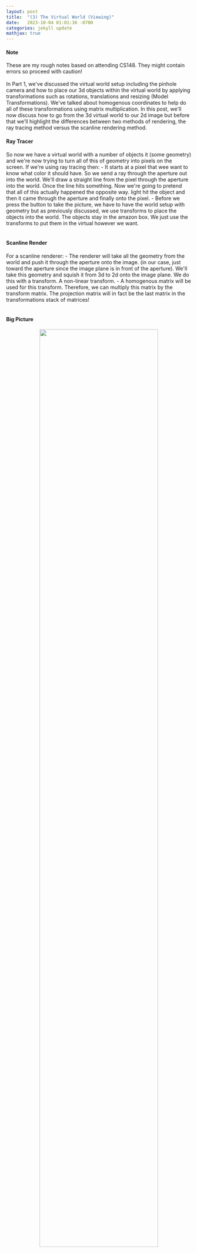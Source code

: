 ```yaml
---
layout: post
title:  "(3) The Virtual World (Viewing)"
date:   2023-10-04 01:01:36 -0700
categories: jekyll update
mathjax: true
---
```

<!------------------------------------------------------------------------------------>
<h4><b>Note</b></h4>
These are my rough notes based on attending CS148. They might contain errors so proceed with caution!
<br>
<br>
In Part 1, we've discussed the virtual world setup including the pinhole camera and how to place our 3d objects within the virtual world by applying transformations such as rotations, translations and resizing (Model Transformations). We've talked about homogenous coordinates to help do all of these transformations using matrix multiplication. In this post, we'll now discuss how to go from the 3d virtual world to our 2d image but before that we'll highlight the differences between two methods of rendering, the ray tracing method versus the scanline rendering method.
<!------------------------------------------------------------------------------------>
<h4><b>Ray Tracer</b></h4>
So now we have a virtual world with a number of objects it (some geometry) and we're now trying to turn all of this of geometry into pixels on the screen. If we're using ray tracing then:
- It starts at a pixel that wee want to know what color it should have. So we send a ray through the aperture out into the world. We'll draw a straight line from the pixel through the aperture into the world. Once the line hits something. Now we're going to pretend that all of this actually happened the opposite way. light hit the object and then it came through the aperture and finally onto the pixel.
- Before we press the button to take the picture, we have to have the world setup with geometry but as previously discussed, we use transforms to place the objects into the world. The objects stay in the amazon box. We just use the transforms to put them in the virtual however we want. 
<br>
<br>
<!------------------------------------------------------------------------------------>
<h4><b>Scanline Render</b></h4>
For a scanline renderer:
- The renderer will take all the geometry from the world and push it through the aperture onto the image. (in our case, just toward the aperture since the image plane is in front of the aperture). We'll take this geometry and squish it from 3d to 2d onto the image plane. We do this with a transform. A non-linear transform.
- A homogenous matrix will be used for this transform. Therefore, we can multiply this matrix by the transform matrix. The projection matrix will in fact be the last matrix in the transformations stack of matrices! 
<br>
<br>
<!------------------------------------------------------------------------------------>
<h4><b>Big Picture</b></h4>
<p style="text-align:center;"><img src="{{ site.url }}/assets/graphics/virtual-world/03-coordinates.png" width="80%" class="center"></p>
To render a picture:
1. We need to transform the models into the virtual world via model transformations. Here we went from the "Object Space" to "World Space".We did this already in part 1.
2. From "World Space", we need to go to "Camera Space". This is where we will place the camera at the origin via some rigid transformation.
3. Take the viewing frustum and apply a <b>perspective transformation</b> to shrink it into a viewing volume with boundaries at $$[l, r]$$, $$[b, t]$$, $$[f, n]$$.
4. Take this viewing volume and scale/resize it to the canonical viewing unit volume with all these planes are now between -1 and 1. This transformation is called the <b>orthographic projection transformation</b>.
5. Finally, there is a viewport transformation from go from the unit volume to pixel coordinates in "screen space". 


- The next transformation is the orthographic projection transformation. The viewing here is looking along the minus z-axis with the head pointing in the y direction. What we want here, is to take this viewing volumn with the left and right planes ($$x = r,l$$), top and bottm planes ($$y = t,b$$) and near and far plane ($$z = n,f$$) and convert this volume to what is called the canonical view volume. Note that we're not doing any perspective projection yet.
<br>
<br>
<!------------------------------------------------------------------------------------>
<h4><b>(2) Camera Transformation</b></h4>
TODO. This is done to change the view point in 3D. We have three parameters here. The eye position $$e$$, the gaze direction $$g$$ and the view up vector $$t$$. We're going to skip this transformation for now.
<br>
<br>
<!------------------------------------------------------------------------------------>
<h4><b>(4) Orthographic Projection</b></h4>
Let's skip (3) and talk about (4) since it's simpler. Here we've already applied the perspective transformation and now we have this viewing volume that is not yet a unit volume. W're just taking the viewing volume and converting it to a canonical volume. Here we're going from the camera space to a canonical view volume. We're going to scale and translate the viewing volume to a canonical volume. Note that we will not need any rotations here. It's just scaling and translating. Here is the matrix that we will end up with.
<div>
$$
\begin{align*}
\begin{bmatrix}
\frac{2}{r-1} & 0 & 0 & -\frac{r+l}{r-l} \\
0 & -\frac{2}{t-b} & 0 & -\frac{t+b}{t-b} \\
0 & 0 & -\frac{2}{n-f} & -\frac{n+f}{n-f} \\
0 & 0 & 1 & 0
\end{bmatrix}
\end{align*}
$$
</div>
<br>
<!------------------------------------------------------------------------------------>
<h4><b>(3) Perspective Transformation</b></h4>
<p style="text-align:center;"><img src="{{ site.url }}/assets/graphics/virtual-world/04-prespective.png" width="60%" class="center"></p>
Before applying the orthographic projection, we have applied a perspective transformation, shown above. (Image taken from the book in my references). So how do we do this? Let's fix the z-axis below (image from the slides)
<p style="text-align:center;"><img src="{{ site.url }}/assets/graphics/virtual-world/02-similar.png" width="100%" class="center"></p>
The key property of perspective is that the size of an object on the screen is proportional to 1/z. We start from $$(x,y,z)$$ and we need to find the coordinates $$(x',y')$$ that will be used in the film plane. To find these coordinates, we can use the properties of similar triangles to derive the film x-coordinate,
<div>
$$
\begin{align*}
\frac{x}{z} &= \frac{x'}{h} \\
x' &= h \frac{x}{z}. \\ 
\end{align*}
$$
</div>
and the film y-coordinate,
<div>
$$
\begin{align*}
\frac{y}{z} &= \frac{y'}{h} \\
y' &= h \frac{y}{z}. \\ 
\end{align*}
$$
</div>
Dividing by $$z$$ is non-linear and we want to use a matrix multiplication for this projection. So how do we solve this issue? We'll use the same the trick that we used with translation which is homogenous coordinates.
<br>
<br>
<!------------------------------------------------------------------------------------>
<h4><b>Homogeneous Coordinates Revisited</b></h4>
The homogenous coordinates will allow us to express this transformation from world coordinates $$(x,y,z)$$ to film coordinates $$(x',y')$$. So previously we expressed translations with homogenous coordinates, we said that for points, we're going to add a fourth coordinate that is equal to 1 and for vectors we're going to add a 0. This is just to make translation works as a matrix multiplication. So instead of just "bolting" a 1 (per the book), we're going to define this 4th coordinate as the denominator of the $$x$$, $$y$$ and $$z$$ coordinates. So for example:
<div>
$$
\begin{align*}
\begin{bmatrix}
 wx \\
 wy \\
 wz \\
 w
\end{bmatrix}
\end{align*}
$$
</div>
is the point $$(x/w, y/w, z/w, 1)$$. 
<br>
<br>
<!------------------------------------------------------------------------------------>
<h4><b>Prespective Matrix</b></h4>
So what we want is derive some matrix in order to go from $$h(x/z)$$ for example to $$x'$$, shown below
<div>
$$
\begin{align*}
\begin{bmatrix}
x' \\
y' \\
z' \\
1
\end{bmatrix}
=
\begin{bmatrix}
h \frac{x}{z} \\
h \frac{y}{z} \\
? \\
1
\end{bmatrix}
\end{align*}
$$
</div>
One idea that will get rid of the division is to use the forth coordinate for storing this $$z$$ value just as we saw in the previous section. Additionally, we can put the $$h$$ factor in the matrix where the scale factors go since we're we're scaling. To write this in matrix form:
<div>
$$
\begin{align*}
\begin{bmatrix}
x'w' \\
y'w' \\
z'w' \\
w'
\end{bmatrix}
=
\begin{bmatrix}
h & 0 & 0 & 0 \\
0 & h & 0 & 0 \\
0 & 0 & a & b \\
0 & 0 & 1 & 0
\end{bmatrix}
\begin{bmatrix}
x \\
y \\
z \\
1
\end{bmatrix}
\end{align*}
$$
</div>
So now let's study this matrix. First of all, the forth row has a 1. This 1 is there to save the $$z$$ coordinate so now we have $$w'=z$$. This is really important and the trick that we need to do the division. So now we have $$w'=z$$. Let's now multiply the first row and see what it does. $$x'w' = hx$$. Since we agreed that the forth coordinate will be the denominator then we get exactly what we wanted $$x' = hx/z$$ as we wanted. A similar calculation can be done for the $$y'$$ coordinate in the second row.
<br>
<br>
What about the mysterious third row? we have 
<div>
$$
\begin{align*}
z'w' = az + b \\
z'z = az + b.
\end{align*}
$$
</div>
So technically here $$a$$ and $$b$$ can be zero and we'll be projecting this fine. We don't need them really. So why bother? The idea here is that we might have two objects splattered on the screen with one object infront of the other. But all these geometrics are now squished together because we use the matrix, all of the $$z$$ values will just be $$h$$ where the film plane is in here,
<p style="text-align:center;"><img src="{{ site.url }}/assets/graphics/virtual-world/02-similar.png" width="100%" class="center"></p>
We lost the information that will tell us which object will have a lower or higher $$z$$ value. So the idea here is use that third row to preseve these values (the notion of what's infront and what's behind). a smaller $$z'$$ will mean it's infront, a higher means it's behind.
<br>
<br>
Let the near clipping plane be $$n$$ and the far clipping plane be $$f$$ of the viewing frustum. (Usually $$h$$ is just $$n$$ but doesn't have to be). We also want to preserve the clipping planes so that when $$z=n$$, $$z'$$ is also $$n$$ and when $$z=f$$, $$z' is also $$f$$. So now we have these two equations,
<div>
$$
\begin{align*}
nz = az + b \\
n^2 = an + b.
\end{align*}
$$
</div>
and 
<div>
$$
\begin{align*}
fz = az + b \\
f^2 = af + b.
\end{align*}
$$
</div>
The solution to these equations are $$a=n+f$$ and $$b=-fn$$. So the perspective matrix is now:
<div>
$$
\begin{align*}
\begin{bmatrix}
x'w' \\
y'w' \\
z'w' \\
w'
\end{bmatrix}
=
\begin{bmatrix}
h & 0 & 0 & 0 \\
0 & h & 0 & 0 \\
0 & 0 & n+f & -fn \\
0 & 0 & 1 & 0
\end{bmatrix}
\begin{bmatrix}
x \\
y \\
z \\
1
\end{bmatrix}
\end{align*}
$$
</div>
<br>
<!------------------------------------------------------------------------------------>
<h4><b>References</b></h4>
<a href="https://www.amazon.com/Fundamentals-Computer-Graphics-Steve-Marschner/dp/1482229390">Fundamentals of Computer Graphics, 4th Edition</a>
<br>
<a href="https://web.stanford.edu/class/cs148/lectures.html"> CS148 Lectures </a>
<br>
<br>




